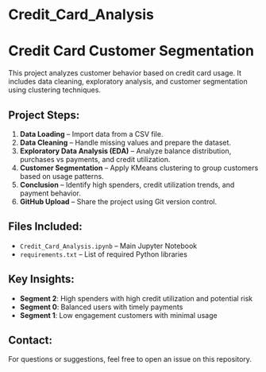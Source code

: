 # Credit_Card_Analysis
# Credit Card Customer Segmentation

This project analyzes customer behavior based on credit card usage. It includes data cleaning, exploratory analysis, and customer segmentation using clustering techniques.

##  Project Steps:
1. **Data Loading** – Import data from a CSV file.
2. **Data Cleaning** – Handle missing values and prepare the dataset.
3. **Exploratory Data Analysis (EDA)** – Analyze balance distribution, purchases vs payments, and credit utilization.
4. **Customer Segmentation** – Apply KMeans clustering to group customers based on usage patterns.
5. **Conclusion** – Identify high spenders, credit utilization trends, and payment behavior.
6. **GitHub Upload** – Share the project using Git version control.

##  Files Included:
- `Credit_Card_Analysis.ipynb` – Main Jupyter Notebook
- `requirements.txt` – List of required Python libraries

##  Key Insights:
- **Segment 2**: High spenders with high credit utilization and potential risk
- **Segment 0**: Balanced users with timely payments
- **Segment 1**: Low engagement customers with minimal usage

##  Contact:
For questions or suggestions, feel free to open an issue on this repository.
